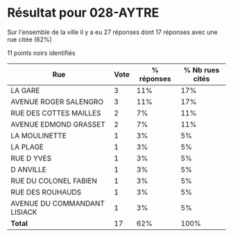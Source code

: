 # Résultat pour 028-AYTRE

Sur l'ensemble de la ville il y a eu 27 réponses dont 17 réponses avec une rue citée (62%)

11 points noirs identifiés

| Rue | Vote | % réponses | % Nb rues cités|
|-----|------|------------|----------------|
| LA GARE | 3 | 11% | 17%|
| AVENUE ROGER SALENGRO | 3 | 11% | 17%|
| RUE DES COTTES MAILLES | 2 | 7% | 11%|
| AVENUE EDMOND GRASSET | 2 | 7% | 11%|
| LA MOULINETTE | 1 | 3% | 5%|
| LA PLAGE | 1 | 3% | 5%|
| RUE D YVES | 1 | 3% | 5%|
| D ANVILLE | 1 | 3% | 5%|
| RUE DU COLONEL FABIEN | 1 | 3% | 5%|
| RUE DES ROUHAUDS | 1 | 3% | 5%|
| AVENUE DU COMMANDANT LISIACK | 1 | 3% | 5%|
| **Total** | 17 | 62% | 100%|
